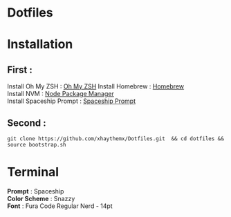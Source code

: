 # Dotfiles


# Installation

## First :
 Install Oh My ZSH : [Oh My ZSH](https://github.com/robbyrussell/oh-my-zsh) 
 Install Homebrew : [Homebrew](https://brew.sh)  
 Install NVM :  [Node Package Manager](https://github.com/nvm-sh/nvm)  
 Install Spaceship Prompt : [Spaceship Prompt](https://github.com/denysdovhan/spaceship-prompt/)  

## Second :

    git clone https://github.com/xhaythemx/Dotfiles.git  && cd dotfiles && source bootstrap.sh

# Terminal

**Prompt** : Spaceship  
**Color Scheme**  : Snazzy  
 **Font** : Fura Code Regular Nerd - 14pt  
 

